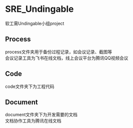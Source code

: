 # SRE_Undingable
软工需Undingable小组project<br>
## Process
process文件夹用于备份过程记录，如会议记录、截图等<br>
会议记录工具为飞书在线文档，线上会议平台为腾讯QQ视频会议
## Code
code文件夹下为工程代码
## Document
document文件夹下为开发需要的文档<br>
文档协作工具为腾讯在线文档
